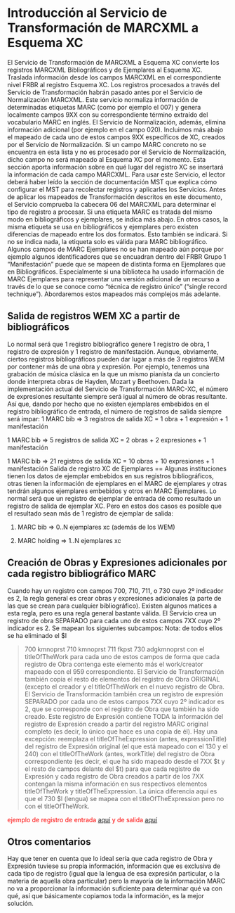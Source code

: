 # Introducción al Servicio de Transformación de MARCXML a Esquema XC #

El Servicio de Transformación de MARCXML a Esquema XC convierte los registros MARCXML Bibliográficos y de Ejemplares al Esquema XC. Traslada información desde los campos MARCXML en el correspondiente nivel FRBR al registro Esquema XC.
Los registros procesados a través del Servicio de Transformación habrán pasado antes por el Servicio de Normalización MARCXML. Este servicio normaliza información de determinadas etiquetas MARC (como por ejemplo el 007) y genera localmente campos 9XX con su correspondiente término extraído del vocabulario MARC en inglés. El  Servicio de Normalización, además, elimina información adicional (por ejemplo en el campo 020). Incluimos más abajo el mapeado de cada uno de estos campos 9XX específicos de XC, creados por el Servicio de Normalización. Si un campo MARC concreto no se encuentra en esta lista y no es procesado por el Servicio de Normalización, dicho campo no será mapeado al Esquema XC por el momento.
Esta sección aporta información sobre en qué lugar del registro XC se insertará la información de cada campo MARCXML. Para usar este Servicio, el lector deberá haber leído la sección de documentación MST que explica cómo configurar el MST para recolectar registros y aplicarles los Servicios.
Antes de aplicar los mapeados de Transformación descritos en este documento, el Servicio comprueba la cabecera 06 del MARCXML para determinar el tipo de registro a procesar. Si una etiqueta MARC es tratada del mismo modo en bibliográficos y ejemplares, se indica más abajo. En otros casos, la misma etiqueta se usa en bibliográficos y ejemplares pero existen diferencias de mapeado entre los dos formatos. Esto también se indicará. Si no se indica nada, la etiqueta solo es válida para MARC bibliográfico.
Algunos campos de MARC Ejemplares no se han mapeado aún porque por ejemplo algunos identificadores que se encuadran dentro del FRBR Grupo 1 “Manifestación” puede que se mapeen de distinta forma en Ejemplares que en Bibliográficos. Especialmente si una biblioteca ha usado información de MARC Ejemplares para representar una versión adicional de un recurso a través de lo que se conoce como “técnica de registro único” (“single record technique”). Abordaremos estos mapeados más complejos más adelante.
## Salida de registros WEM XC a partir de bibliográficos ##
Lo normal será que 1 registro bibliográfico genere 1 registro de obra, 1 registro de expresión y 1 registro de manifestación. Aunque, obviamente, ciertos registros bibliográficos pueden dar lugar a más de 3 registros WEM por contener más de una obra y expresión. Por ejemplo, tenemos una grabación de música clásica en la que un mismo pianista da un concierto donde interpreta obras de Hayden, Mozart y Beethoven. Dada la implementación actual del Servicio de Transformación MARC-XC, el número de expresiones resultante siempre será igual al número de obras resultante. Así que, dando por hecho que no existen ejemplares embebidos en el registro bibliográfico de entrada, el número de registros de salida siempre será impar:
1 MARC bib => 3 registros de salida XC =  1 obra  +  1 expresión  + 1 manifestación

1 MARC bib => 5 registros de salida XC =  2 obras   +  2 expresiones + 1 manifestación

1 MARC bib => 21 registros de salida XC = 10 obras + 10 expresiones + 1 manifestación
Salida de registro XC de Ejemplares ==
Algunas instituciones tienen los datos de ejemplar embebidos en sus registros bibliográficos, otras tienen la información de ejemplares en el MARC de ejemplares y otras tendrán algunos ejemplares embebidos y otros en MARC Ejemplares. Lo normal será que un registro de ejemplar de entrada dé como resultado un registro de salida de ejemplar XC. Pero en estos dos casos es posible que el resultado sean más de 1 registro de ejemplar de salida:
  1. MARC bib => 0..N ejemplares xc (además de los WEM)

  1. MARC holding => 1..N ejemplares xc
## Creación de Obras y Expresiones adicionales por cada registro bibliográfico MARC ##
Cuando hay un  registro con  campos 700, 710, 711, o 730 cuyo 2º indicador es 2, la regla general es crear obras y expresiones adicionales (a parte de las que se crean para cualquier bibliográfico). Existen algunos matices a esta regla, pero es una regla general bastante válida. El Servicio crea un registro de obra SEPARADO para cada uno de estos campos 7XX cuyo 2º indicador es 2. Se mapean los siguientes subcampos:
Nota: de todos ellos se ha eliminado el $l

> 700 kmnoprst
> 710 kmnoprst
> 711 fkpst
> 730 adgkmnoprst
con el titleOfTheWork para cada uno de estos campos de forma que cada registro de Obra contenga este elemento más el work/creator mapeado con el 959 correspondiente. El Servicio de Transformación también copia el resto de elementos del registro de Obra ORIGINAL (excepto el creador y  el titleOfTheWork en el nuevo registro de Obra.
El Servicio de Transformación también crea un registro de expresión SEPARADO por cada uno de estos campos 7XX cuyo 2º indicador es 2, que se corresponde con el registro de Obra que también ha sido creado. Este registro de Expresión contiene TODA la información del registro de Expresión creado a partir del registro MARC original completo (es decir, lo único que hace es una copia de él). Hay una excepción: reemplaza el titleOfTheExpression (antes, expressionTitle) del registro de Expresión original (el que está mapeado con el 130 y el 240) con el titleOfTheWork (antes, workTitle) del registro de Obra correspondiente (es decir, el que ha sido mapeado desde el 7XX $t y el resto de campos delante del $t) para que cada registro de Expresión y cada registro de Obra creados a partir de los 7XX contengan la misma información en sus respectivos elementos titleOfTheWork y titleOfTheExpression. La única diferencia aquí es que el 730 $l (lengua) se mapea con el titleOfTheExpression pero no con el titleOfTheWork.

<font color='red'>ejemplo de registro de entrada <a href='http://code.google.com/p/xcmetadataservicestoolkit/source/browse/trunk/mst-service/custom/MARCToXCTransformation/test/mock_harvest_input/multipleWEs/010.xml'>aquí</a> y de salida <a href='http://code.google.com/p/xcmetadataservicestoolkit/source/browse/trunk/mst-service/custom/MARCToXCTransformation/test/mock_harvest_expected_output/multipleWEs/010.xml'>aquí</a></font>

## Otros comentarios ##
Hay que tener en cuenta que lo ideal sería que cada registro de Obra y Expresión tuviese su propia información, información que es exclusiva de cada tipo de registro (igual que la lengua de esa expresión particular, o la materia de aquella obra particular) pero la mayoría de la información MARC no va a proporcionar la información suficiente para determinar qué va con qué, así que básicamente copiamos toda la información, es la mejor solución.